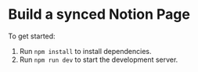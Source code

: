# Build a synced Notion Page

To get started:
1. Run `npm install` to install dependencies.
2. Run `npm run dev` to start the development server.
